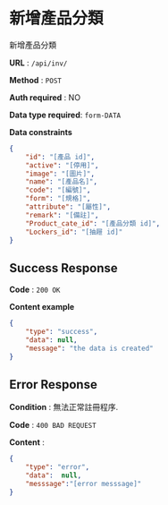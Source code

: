 # 新增產品分類

新增產品分類

**URL** : `/api/inv/`

**Method** : `POST`

**Auth required** : NO

**Data type required**: `form-DATA`

**Data constraints**

```json
{
    "id": "[產品 id]",
    "active": "[停用]",
    "image": "[圖片]",
    "name": "[產品名]",
    "code": "[編號]",
    "form": "[規格]",
    "attribute": "[屬性]",
    "remark": "[備註]",
    "Product_cate_id": "[產品分類 id]",
    "Lockers_id": "[抽屜 id]"
}

```

## Success Response

**Code** : `200 OK`

**Content example**

```json
{
    "type": "success",
    "data": null,
    "message": "the data is created"
}
```

## Error Response

**Condition** : 無法正常註冊程序.

**Code** : `400 BAD REQUEST`

**Content** :

```json
{
    "type": "error",
    "data":  null,
    "messsage":"[error messsage]"
}
```